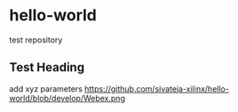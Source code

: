 # hello-world
test repository
## Test Heading
add xyz parameters
https://github.com/sivateja-xilinx/hello-world/blob/develop/Webex.png
